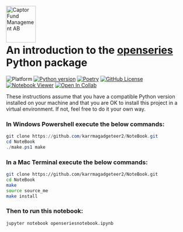 <a href="https://captor.se/"><img src="https://sales.captor.se/captor_logo_sv_1600_icketransparent.png" alt="Captor Fund Management AB" width="81" height="100" align="left" float="right"/></a><br/>

<br><br>

# An introduction to the [openseries](https://github.com/CaptorAB/openSeries) Python package

![Platform](https://img.shields.io/badge/platforms-Windows%20%7C%20macOS%20%7C%20Linux-blue)
[![Python version](https://img.shields.io/pypi/pyversions/openseries.svg)](https://www.python.org/)
[![Poetry](https://img.shields.io/endpoint?url=https://python-poetry.org/badge/v0.json)](https://python-poetry.org/)
[![GitHub License](https://img.shields.io/github/license/karrmagadgeteer2/NoteBook)](https://github.com/karrmagadgeteer2/NoteBook/blob/master/LICENSE.md)
[![Notebook Viewer](https://raw.githubusercontent.com/jupyter/design/master/logos/Badges/nbviewer_badge.svg)](https://nbviewer.org/github/karrmagadgeteer2/NoteBook/blob/master/openseriesnotebook.ipynb)
[![Open In Collab](https://colab.research.google.com/assets/colab-badge.svg)](https://colab.research.google.com/github/karrmagadgeteer2/NoteBook/blob/master/openseriesnotebook.ipynb)

These instructions assume that you have a compatible Python version installed on your machine and that
you are OK to install this project in a virtual environment. If not, feel free to do it your own way.

### In Windows Powershell execute the below commands:

```powershell
git clone https://github.com/karrmagadgeteer2/NoteBook.git
cd NoteBook
./make.ps1 make

```

### In a Mac Terminal execute the below commands:

```bash
git clone https://github.com/karrmagadgeteer2/NoteBook.git
cd NoteBook
make
source source_me
make install

```

### Then to run this notebook:

```
jupyter notebook openseriesnotebook.ipynb

```

